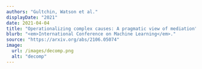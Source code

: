 ```yaml
---
authors: "Gultchin, Watson et al."
displayDate: "2021"
date: 2021-04-04
title: "Operationalizing complex causes: A pragmatic view of mediation"
blurb: "<em>International Conference on Machine Learning</em>."
source: "https://arxiv.org/abs/2106.05074"
image:
  url: /images/decomp.png
  alt: "decomp"
---
```

